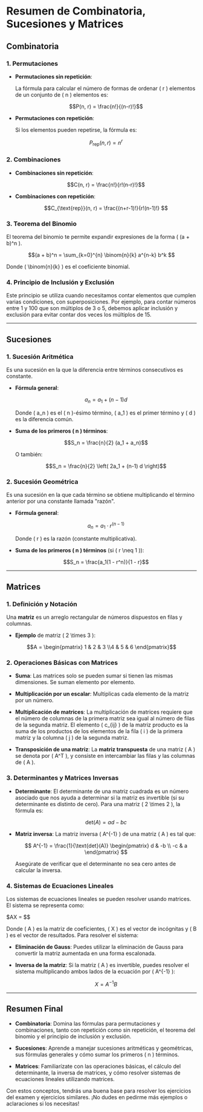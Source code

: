 # Resumen de Combinatoria, Sucesiones y Matrices

## Combinatoria

### 1. Permutaciones

- **Permutaciones sin repetición**:
  
  La fórmula para calcular el número de formas de ordenar \( r \) elementos de un conjunto de \( n \) elementos es:

  $$P(n, r) = \frac{n!}{(n-r)!}$$

- **Permutaciones con repetición**:
  
  Si los elementos pueden repetirse, la fórmula es:

  $$P_{\text{rep}}(n, r) = n^r$$

### 2. Combinaciones

- **Combinaciones sin repetición**:

  $$C(n, r) = \frac{n!}{r!(n-r)!}$$

- **Combinaciones con repetición**:

  $$C_{\text{rep}}(n, r) = \frac{(n+r-1)!}{r!(n-1)!} $$

### 3. Teorema del Binomio

El teorema del binomio te permite expandir expresiones de la forma \( (a + b)^n \).

$$(a + b)^n = \sum_{k=0}^{n} \binom{n}{k} a^{n-k} b^k $$

Donde \( \binom{n}{k} \) es el coeficiente binomial.

### 4. Principio de Inclusión y Exclusión

Este principio se utiliza cuando necesitamos contar elementos que cumplen varias condiciones, con superposiciones. Por ejemplo, para contar números entre 1 y 100 que son múltiplos de 3 o 5, debemos aplicar inclusión y exclusión para evitar contar dos veces los múltiplos de 15.

---

## Sucesiones

### 1. Sucesión Aritmética

Es una sucesión en la que la diferencia entre términos consecutivos es constante.

- **Fórmula general**:

  $$a_n = a_1 + (n-1) d$$

  Donde \( a_n \) es el \( n \)-ésimo término, \( a_1 \) es el primer término y \( d \) es la diferencia común.

- **Suma de los primeros \( n \) términos**:

  $$S_n = \frac{n}{2} (a_1 + a_n)$$

  O también:

  $$S_n = \frac{n}{2} \left( 2a_1 + (n-1) d \right)$$

### 2. Sucesión Geométrica

Es una sucesión en la que cada término se obtiene multiplicando el término anterior por una constante llamada "razón".

- **Fórmula general**:

  $$a_n = a_1 \cdot r^{(n-1)}$$

  Donde \( r \) es la razón (constante multiplicativa).

- **Suma de los primeros \( n \) términos** (si \( r \neq 1 \)):

  $$S_n = \frac{a_1(1 - r^n)}{1 - r}$$

---

## Matrices

### 1. Definición y Notación

Una **matriz** es un arreglo rectangular de números dispuestos en filas y columnas.

- **Ejemplo** de matriz \( 2 \times 3 \):

$$A = \begin{pmatrix} 1 & 2 & 3 \\4 & 5 & 6 \end{pmatrix}$$

### 2. Operaciones Básicas con Matrices

- **Suma**: Las matrices solo se pueden sumar si tienen las mismas dimensiones. Se suman elemento por elemento.

- **Multiplicación por un escalar**: Multiplicas cada elemento de la matriz por un número.

- **Multiplicación de matrices**: La multiplicación de matrices requiere que el número de columnas de la primera matriz sea igual al número de filas de la segunda matriz. El elemento \( c_{ij} \) de la matriz producto es la suma de los productos de los elementos de la fila \( i \) de la primera matriz y la columna \( j \) de la segunda matriz.

- **Transposición de una matriz**: La **matriz transpuesta** de una matriz \( A \) se denota por \( A^T \), y consiste en intercambiar las filas y las columnas de \( A \).

### 3. Determinantes y Matrices Inversas

- **Determinante**: El determinante de una matriz cuadrada es un número asociado que nos ayuda a determinar si la matriz es invertible (si su determinante es distinto de cero). Para una matriz \( 2 \times 2 \), la fórmula es:

  $$\text{det}(A) = ad - bc$$

- **Matriz inversa**: La matriz inversa \( A^{-1} \) de una matriz \( A \) es tal que:


  $$  A^{-1} = \frac{1}{\text{det}(A)} \begin{pmatrix}  d & -b \\ -c & a \end{pmatrix} $$



  Asegúrate de verificar que el determinante no sea cero antes de calcular la inversa.

### 4. Sistemas de Ecuaciones Lineales

Los sistemas de ecuaciones lineales se pueden resolver usando matrices. El sistema se representa como:

$AX = $$

Donde \( A \) es la matriz de coeficientes, \( X \) es el vector de incógnitas y \( B \) es el vector de resultados. Para resolver el sistema:

- **Eliminación de Gauss**: Puedes utilizar la eliminación de Gauss para convertir la matriz aumentada en una forma escalonada.

- **Inversa de la matriz**: Si la matriz \( A \) es invertible, puedes resolver el sistema multiplicando ambos lados de la ecuación por \( A^{-1} \):

  $$X = A^{-1} B$$

---

## Resumen Final

- **Combinatoria**: Domina las fórmulas para permutaciones y combinaciones, tanto con repetición como sin repetición, el teorema del binomio y el principio de inclusión y exclusión.
  
- **Sucesiones**: Aprende a manejar sucesiones aritméticas y geométricas, sus fórmulas generales y cómo sumar los primeros \( n \) términos.

- **Matrices**: Familiarízate con las operaciones básicas, el cálculo del determinante, la inversa de matrices, y cómo resolver sistemas de ecuaciones lineales utilizando matrices.

Con estos conceptos, tendrás una buena base para resolver los ejercicios del examen y ejercicios similares. ¡No dudes en pedirme más ejemplos o aclaraciones si los necesitas!
